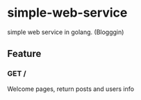 # simple-web-service
simple web service in golang. (Blogggin)

## Feature

### GET /
Welcome pages, return posts and users info

